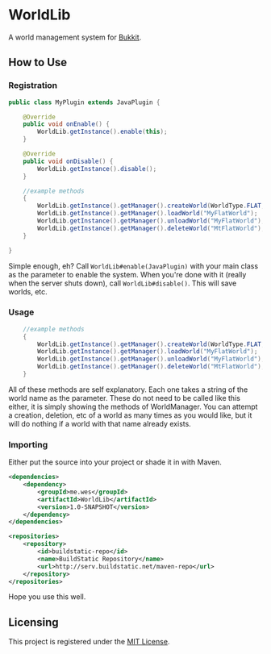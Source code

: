 # WorldLib

A world management system for [Bukkit](http://bukkit.org/).

## How to Use
### Registration
```java
public class MyPlugin extends JavaPlugin {

    @Override
    public void onEnable() {
        WorldLib.getInstance().enable(this);
    }

    @Override
    public void onDisable() {
        WorldLib.getInstance().disable();
    }

    //example methods
    {
        WorldLib.getInstance().getManager().createWorld(WorldType.FLAT, "MyFlatWorld");
        WorldLib.getInstance().getManager().loadWorld("MyFlatWorld");
        WorldLib.getInstance().getManager().unloadWorld("MyFlatWorld");
        WorldLib.getInstance().getManager().deleteWorld("MtFlatWorld");
    }

}
```
Simple enough, eh? Call `WorldLib#enable(JavaPlugin)` with your main class as the parameter to enable the system. When you're done with it (really when the server shuts down), call `WorldLib#disable()`. This will save worlds, etc.

### Usage
```java
    //example methods
    {
        WorldLib.getInstance().getManager().createWorld(WorldType.FLAT, "MyFlatWorld");
        WorldLib.getInstance().getManager().loadWorld("MyFlatWorld");
        WorldLib.getInstance().getManager().unloadWorld("MyFlatWorld");
        WorldLib.getInstance().getManager().deleteWorld("MtFlatWorld");
    }
```
All of these methods are self explanatory. Each one takes a string of the world name as the parameter. These do not need to be called like this either, it is simply showing the methods of WorldManager. You can attempt a creation, deletion, etc of a world as many times as you would like, but it will do nothing if a world with that name already exists.

### Importing
Either put the source into your project or shade it in with Maven. 
```xml
<dependencies>
    <dependency>
        <groupId>me.wes</groupId>
        <artifactId>WorldLib</artifactId>
        <version>1.0-SNAPSHOT</version>
    </dependency>
</dependencies>

<repositories>
    <repository>
        <id>buildstatic-repo</id>
        <name>BuildStatic Repository</name>
        <url>http://serv.buildstatic.net/maven-repo</url>
    </repository>
</repositories>
```

Hope you use this well.

## Licensing

This project is registered under the [MIT License](LICENSE.txt).

